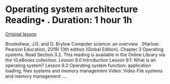 # Operating system architecture Reading• . Duration: 1 hour 1h

[Original lesson](https://www.coursera.org/learn/uol-how-computers-work/supplement/TcxFm/operating-system-architecture)

Brookshear, J.G. and D. Brylow Computer science: an overview . (Harlow: Pearson Education, 2019) 13th edition (Global Edition). Chapter 3 Operating systems. Read Section 3.2. This reading is available in the Online Library via the VLeBooks collection. Lesson 9.0 Introduction Lesson 9.1: What is an operating system? Lesson 9.2 Operating system function: application loading, files systems and memory management Video: Video File systems and memory management ....

